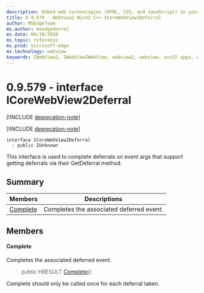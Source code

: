 ```yaml
---
description: Embed web technologies (HTML, CSS, and JavaScript) in your native applications with the Microsoft Edge WebView2 control
title: 0.9.579 - WebView2 Win32 C++ ICoreWebView2Deferral
author: MSEdgeTeam
ms.author: msedgedevrel
ms.date: 09/10/2020
ms.topic: reference
ms.prod: microsoft-edge
ms.technology: webview
keywords: IWebView2, IWebView2WebView, webview2, webview, win32 apps, win32, edge, ICoreWebView2, ICoreWebView2Controller, browser control, edge html, ICoreWebView2Deferral
---
```


# 0.9.579 - interface ICoreWebView2Deferral 

[!INCLUDE [deprecation-note](../../includes/deprecation-note.md)]

[!INCLUDE [deprecation-note](../../includes/deprecation-note.md)]

```
interface ICoreWebView2Deferral
  : public IUnknown
```

This interface is used to complete deferrals on event args that support getting deferrals via their GetDeferral method.

## Summary

 Members                        | Descriptions
--------------------------------|---------------------------------------------
[Complete](#complete) | Completes the associated deferred event.

## Members

#### Complete 

Completes the associated deferred event.

> public HRESULT [Complete](#complete)()

Complete should only be called once for each deferral taken.

